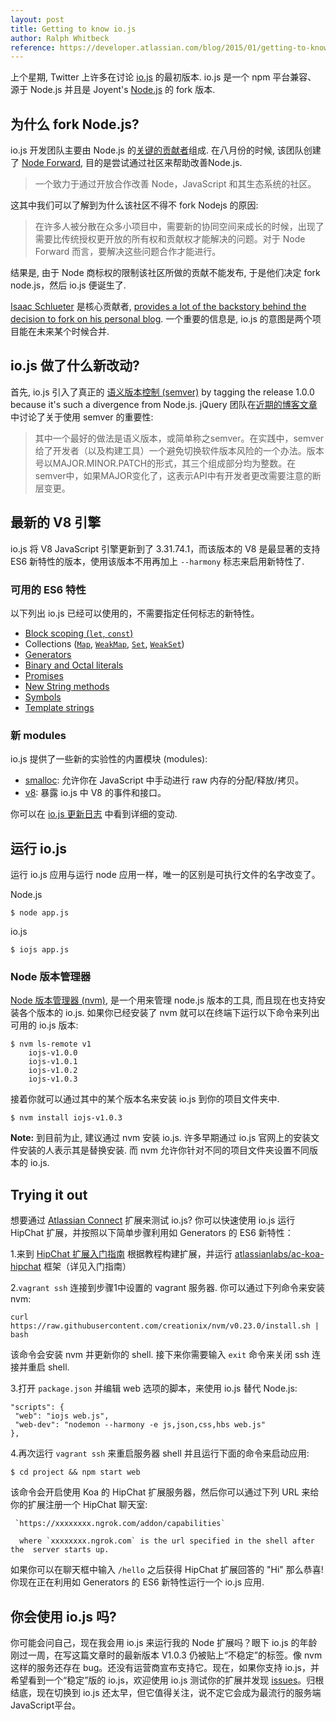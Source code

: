 ```yaml
---
layout: post
title: Getting to know io.js
author: Ralph Whitbeck
reference: https://developer.atlassian.com/blog/2015/01/getting-to-know-iojs/
---
```


上个星期, Twitter 上许多在讨论 [io.js](http://iojs.org) 的最初版本. io.js 是一个 npm 平台兼容、 源于 Node.js 并且是 Joyent's [Node.js](http://nodejs.org/) 的 fork 版本.

## 为什么 fork Node.js?

io.js 开发团队主要由 Node.js 的[关键的贡献者](https://github.com/iojs/io.js/blob/v1.x/README.md#current-project-team-members)组成. 在八月份的时候, 该团队创建了 [Node Forward](http://nodeforward.org/), 目的是尝试通过社区来帮助改善Node.js.

> 一个致力于通过开放合作改善 Node，JavaScript 和其生态系统的社区。

这其中我们可以了解到为什么该社区不得不 fork Nodejs 的原因:

> 在许多人被分散在众多小项目中，需要新的协同空间来成长的时候，出现了需要比传统授权更开放的所有权和贡献权才能解决的问题。对于 Node Forward 而言，要解决这些问题合作才能进行。

结果是, 由于 Node 商标权的限制该社区所做的贡献不能发布, 于是他们决定 fork node.js，然后 io.js 便诞生了.

[Isaac Schlueter](https://twitter.com/izs) 是核心贡献者, [provides a lot of the backstory behind the decision to fork on his personal blog](http://blog.izs.me/post/104685388058/io-js). 一个重要的信息是, io.js 的意图是两个项目能在未来某个时候合并.

## io.js 做了什么新改动?

首先, io.js 引入了真正的 [语义版本控制 (semver)](http://semver.org/) by tagging the release 1.0.0 because it's such a divergence from Node.js. jQuery 团队在[近期的博客文章](http://blog.jquery.com/2014/10/29/jquery-3-0-the-next-generations/) 中讨论了关于使用 semver 的重要性:

> 其中一个最好的做法是语义版本，或简单称之semver。在实践中，semver给了开发者（以及构建工具）一个避免切换软件版本风险的一个办法。版本号以MAJOR.MINOR.PATCH的形式，其三个组成部分均为整数。在semver中，如果MAJOR变化了，这表示API中有开发者更改需要注意的断层变更。

## 最新的 V8 引擎

io.js 将 V8 JavaScript 引擎更新到了 3.31.74.1，而该版本的 V8 是最显著的支持 ES6 新特性的版本，使用该版本不用再加上 `--harmony` 标志来启用新特性了.

### 可用的 ES6 特性

以下列出 io.js 已经可以使用的，不需要指定任何标志的新特性。

*   [Block scoping (`let`, `const`)](https://people.mozilla.org/~jorendorff/es6-draft.html#sec-let-and-const-declarations)
*   Collections ([`Map`](https://people.mozilla.org/~jorendorff/es6-draft.html#sec-map-objects), [`WeakMap`](https://people.mozilla.org/~jorendorff/es6-draft.html#sec-constructor-properties-of-the-global-object-weakmap), [`Set`](https://people.mozilla.org/~jorendorff/es6-draft.html#sec-set-objects), [`WeakSet`](https://people.mozilla.org/~jorendorff/es6-draft.html#sec-constructor-properties-of-the-global-object-weakset))
*   [Generators](https://people.mozilla.org/~jorendorff/es6-draft.html#sec-generator-function-definitions)
*   [Binary and Octal literals](https://people.mozilla.org/~jorendorff/es6-draft.html#sec-literals-numeric-literals)
*   [Promises](https://people.mozilla.org/~jorendorff/es6-draft.html#sec-promise-jobs)
*   [New String methods](http://www.sitepoint.com/preparing-ecmascript-6-new-string-methods/)
*   [Symbols](https://people.mozilla.org/~jorendorff/es6-draft.html#sec-ecmascript-language-types-symbol-type)
*   [Template strings](https://people.mozilla.org/~jorendorff/es6-draft.html#sec-static-semantics-templatestrings)

### 新 modules

io.js 提供了一些新的实验性的内置模块 (modules):

*   [smalloc](https://iojs.org/api/smalloc.html): 允许你在 JavaScript 中手动进行 raw 内存的分配/释放/拷贝。
*   [v8](https://iojs.org/api/v8.html): 暴露 io.js 中 V8 的事件和接口。

你可以在 [io.js 更新日志](https://github.com/iojs/io.js/blob/v1.x/CHANGELOG.md) 中看到详细的变动.

## 运行 io.js

运行 io.js 应用与运行 node 应用一样，唯一的区别是可执行文件的名字改变了。

Node.js

    $ node app.js

io.js

    $ iojs app.js

### Node 版本管理器

[Node 版本管理器 (nvm)](https://github.com/creationix/nvm), 是一个用来管理 node.js 版本的工具, 而且现在也支持安装各个版本的 io.js. 如果你已经安装了 nvm 就可以在终端下运行以下命令来列出可用的 io.js 版本:

    $ nvm ls-remote v1
        iojs-v1.0.0
        iojs-v1.0.1
        iojs-v1.0.2
        iojs-v1.0.3

接着你就可以通过其中的某个版本名来安装 io.js 到你的项目文件夹中.

    $ nvm install iojs-v1.0.3

**Note:** 到目前为止, 建议通过 nvm 安装 io.js. 许多早期通过 io.js 官网上的安装文件安装的人表示其是替换安装. 而 nvm 允许你针对不同的项目文件夹设置不同版本的 io.js.

## Trying it out

想要通过 [Atlassian Connect](https://developer.atlassian.com/static/connect/docs/index.html)  扩展来测试 io.js? 你可以快速使用 io.js 运行 HipChat 扩展，并按照以下简单步骤利用如 Generators 的 ES6 新特性：

1.来到 [HipChat 扩展入门指南](https://www.hipchat.com/docs/apiv2/quick_start?utm_source=dac&amp;utm_medium=blog&amp;utm_campaign=getting-to-know-iojs) 根据教程构建扩展，并运行 [atlassianlabs/ac-koa-hipchat](https://bitbucket.org/atlassianlabs/ac-koa-hipchat?utm_source=dac&amp;utm_medium=blog&amp;utm_campaign=getting-to-know-iojs) 框架（详见入门指南）

2.`vagrant ssh` 连接到步骤1中设置的 vagrant 服务器. 你可以通过下列命令来安装 nvm:

    curl https://raw.githubusercontent.com/creationix/nvm/v0.23.0/install.sh | bash


该命令会安装 nvm 并更新你的 shell. 接下来你需要输入 `exit` 命令来关闭 ssh 连接并重启 shell.


3.打开 `package.json` 并编辑 web 选项的脚本，来使用 io.js 替代 Node.js:

    "scripts": {
     "web": "iojs web.js",
     "web-dev": "nodemon --harmony -e js,json,css,hbs web.js"
    },

4.再次运行 `vagrant ssh` 来重启服务器 shell 并且运行下面的命令来启动应用:

    $ cd project && npm start web

该命令会开启使用 Koa 的 HipChat 扩展服务器，然后你可以通过下列 URL 来给你的扩展注册一个 HipChat 聊天室:

     `https://xxxxxxxx.ngrok.com/addon/capabilities`

      where `xxxxxxxx.ngrok.com` is the url specified in the shell after the  server starts up.

如果你可以在聊天框中输入 `/hello` 之后获得 HipChat 扩展回答的 "Hi" 那么恭喜! 你现在正在利用如 Generators 的 ES6 新特性运行一个 io.js 应用.

## 你会使用 io.js 吗?

你可能会问自己，现在我会用 io.js 来运行我的 Node 扩展吗？眼下 io.js 的年龄刚过一周，在写这篇文章时的最新版本 V1.0.3 仍被贴上“不稳定”的标签。像 nvm 这样的服务还存在 bug。还没有运营商宣布支持它。现在，如果你支持 io.js，并希望看到一个“稳定”版的 io.js，欢迎使用 io.js 测试你的扩展并发现 [issues](https://github.com/iojs/io.js/issues)。归根结底，现在切换到 io.js 还太早，但它值得关注，说不定它会成为最流行的服务端JavaScript平台。
